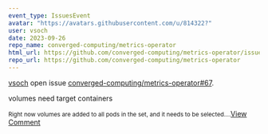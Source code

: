 ```yaml
---
event_type: IssuesEvent
avatar: "https://avatars.githubusercontent.com/u/814322?"
user: vsoch
date: 2023-09-26
repo_name: converged-computing/metrics-operator
html_url: https://github.com/converged-computing/metrics-operator/issues/67
repo_url: https://github.com/converged-computing/metrics-operator
---
```


<a href='https://github.com/vsoch' target='_blank'>vsoch</a> open issue <a href='https://github.com/converged-computing/metrics-operator/issues/67' target='_blank'>converged-computing/metrics-operator#67</a>.

<p>volumes need target containers</p><small>Right now volumes are added to all pods in the set, and it needs to be selected....</small><a href='https://github.com/converged-computing/metrics-operator/issues/67' target='_blank'>View Comment</a>